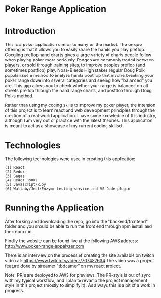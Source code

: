 # Poker Range Application

# Introduction

This is a poker application similar to many on the market. The unique offering is that it allows you to easily
share the hands you play preflop. Googling preflop hand charts gives a large variety of charts people follow when
playing poker more seriously. Ranges are commonly traded between players, or sold through training sites, to improve
peoples preflop (and sometimes postflop) play. Nose-Bleeds High stakes regular Doug Polk popularized a method to analyze
hands postflop that involve breaking your poker range down into several categories and seeing how "balanced" you are.
This app allows you to check whether your range is balanced on all streets preflop through the hand range charts, and postflop
through Doug Polks method.

Rather than using my coding skills to improve my poker player, the intention of this project is to learn react and web development
principles through the creation of a real-world application. I have some knowledge of this industry, although I am very out of practice
with the latest theories. This application is meant to act as a showcase of my current coding skillset.

# Technologies

The following technologies were used in creating this application:

```
(1) React
(2) Redux
(3) Sagas
(4) React Hooks
(5) Javascript/Ruby
(6) Wallaby/Jest/Enzyme testing service and VS Code plugin
```

# Running the Application

After forking and downloading the repo, go into the "backend/frontend" folder and you should be able to run the front end through npm install and then npm run.

Finally the website can be found live at the following AWS address: http://www.poker-range-appalyzer.com

There is an interview on the process of creating the site available on twitch video at: https://www.twitch.tv/videos/707482634
The video was a project feature done by streamer "tbdgamer" on my react project.

Note: PR's are deployed to AWS for previews. The PR-style is out of sync with my typical workflow, and I plan to revamp
the project management style in this project (mostly to simplify it). As always this is a bit of a work in progress.
